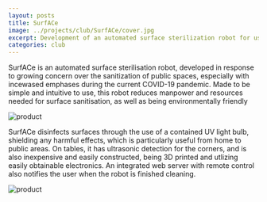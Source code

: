 ```yaml
---
layout: posts
title: SurfACe
image: ../projects/club/SurfACe/cover.jpg
excerpt: Development of an automated surface sterilization robot for use in public areas
categories: club
---
```

SurfACe is an automated surface sterilisation robot, developed in response to growing concern over the sanitization of public spaces, especially with incewased emphases during the current COVID-19 pandemic. Made to be simple and intuitive to use, this robot reduces manpower and resources needed for surface sanitisation, as well as being environmentally friendly

![product](../../projects/club/SurfACe/image1.png)

SurfACe disinfects surfaces through the use of a contained UV light bulb, shielding any harmful effects, which is particularly useful from home to public areas. On tables, it has ultrasonic detection for the corners, and is also inexpensive and easily constructed, being 3D printed and utlizing easily obtainable electronics. An integrated web server with remote control also notifies the user when the robot is finished cleaning.

![product](../../projects/club/SurfACe/image2.png)


